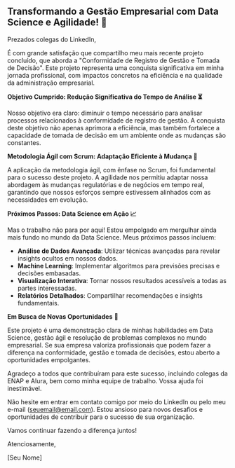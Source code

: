 ## Transformando a Gestão Empresarial com Data Science e Agilidade! 🚀

Prezados colegas do LinkedIn,

É com grande satisfação que compartilho meu mais recente projeto concluído, que aborda a "Conformidade de Registro de Gestão e Tomada de Decisão". Este projeto representa uma conquista significativa em minha jornada profissional, com impactos concretos na eficiência e na qualidade da administração empresarial.

**Objetivo Cumprido: Redução Significativa do Tempo de Análise ⏳**

Nosso objetivo era claro: diminuir o tempo necessário para analisar processos relacionados à conformidade de registro de gestão. A conquista deste objetivo não apenas aprimora a eficiência, mas também fortalece a capacidade de tomada de decisão em um ambiente onde as mudanças são constantes.

**Metodologia Ágil com Scrum: Adaptação Eficiente à Mudança 🔄**

A aplicação da metodologia ágil, com ênfase no Scrum, foi fundamental para o sucesso deste projeto. A agilidade nos permitiu adaptar nossa abordagem às mudanças regulatórias e de negócios em tempo real, garantindo que nossos esforços sempre estivessem alinhados com as necessidades em evolução.

**Próximos Passos: Data Science em Ação 📈**

Mas o trabalho não para por aqui! Estou empolgado em mergulhar ainda mais fundo no mundo da Data Science. Meus próximos passos incluem:

- **Análise de Dados Avançada**: Utilizar técnicas avançadas para revelar insights ocultos em nossos dados.
- **Machine Learning**: Implementar algoritmos para previsões precisas e decisões embasadas.
- **Visualização Interativa**: Tornar nossos resultados acessíveis a todas as partes interessadas.
- **Relatórios Detalhados**: Compartilhar recomendações e insights fundamentais.

**Em Busca de Novas Oportunidades** 🚀

Este projeto é uma demonstração clara de minhas habilidades em Data Science, gestão ágil e resolução de problemas complexos no mundo empresarial. Se sua empresa valoriza profissionais que podem fazer a diferença na conformidade, gestão e tomada de decisões, estou aberto a oportunidades empolgantes.

Agradeço a todos que contribuíram para este sucesso, incluindo colegas da ENAP e Alura, bem como minha equipe de trabalho. Vossa ajuda foi inestimável.

Não hesite em entrar em contato comigo por meio do LinkedIn ou pelo meu e-mail (seuemail@email.com). Estou ansioso para novos desafios e oportunidades de contribuir para o sucesso de sua organização.

Vamos continuar fazendo a diferença juntos!

Atenciosamente,

[Seu Nome]

